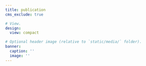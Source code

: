 ```yaml
---
title: publication
cms_exclude: true

# View.
design:
  view: compact

# Optional header image (relative to `static/media/` folder).
banner:
  caption: ''
  image: ''
---
```


